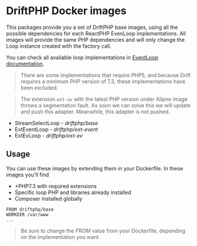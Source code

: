 # DriftPHP Docker images

This packages provide you a set of DriftPHP base images, using all the possible
dependencies for each ReactPHP EvenLoop implementations. All images will provide
the same PHP dependencies and will only change the Loop instance created with
the factory call.

You can check all available loop implementations in 
[EventLoop documentation](https://github.com/reactphp/event-loop#loop-implementations).

> There are some implementations that require PHP5, and because Drift requires
> a minimum PHP version of 7.3, these implementations have been excluded.

> The extension `ext-uv` with the latest PHP version under Alipne image throws
> a segmentation fault. As soon we can solve this we will update and push this
> adapter. Meanwhile, this adapter is not pushed.

- StreamSelectLoop - *driftphp/base*
- ExtEventLoop - *driftphp/ext-event*
- ExtEvLoop - *driftphp/ext-ev*

## Usage

You can use these images by extending them in your Dockerfile. In these images
you'll find

- +PHP7.3 with required extensions
- Specific loop PHP and libraries already installed
- Composer installed globally

```
FROM driftphp/base
WORKDIR /var/www
...
```

> Be sure to change the *FROM* value from your Dockerfile, depending on the
> implementation you want.
